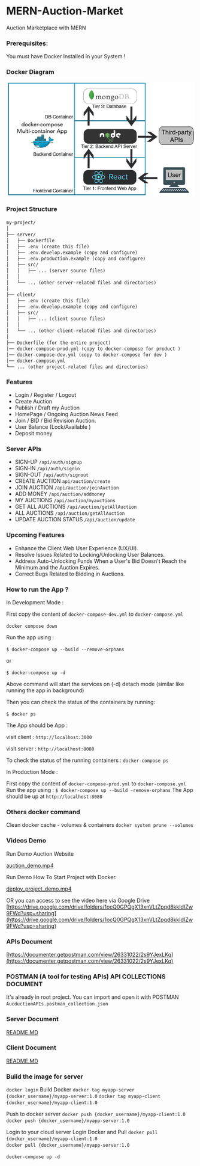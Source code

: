 # MERN-Auction-Market
Auction Marketplace with MERN

### Prerequisites:
You must have Docker Installed in your System !

### Docker Diagram
![MERN DOCKER diagram](https://github.com/tony-xsr/MERN-Auction-Market/blob/bd164740cbd2e4a04ebc61d120d65d47ea81f816/documents/images/3-tier-diagram.png?raw=true)

### Project Structure

```
my-project/
│
├── server/
│   ├── Dockerfile
│   ├── .env (create this file)
│   ├── .env.develop.example (copy and configure)
│   ├── .env.production.example (copy and configure)
│   ├── src/
│   │   ├── ... (server source files)
│   │
│   └── ... (other server-related files and directories)
│
├── client/
│   ├── .env (create this file)
│   ├── .env.develop.example (copy and configure)
│   ├── src/
│   │   ├── ... (client source files)
│   │
│   └── ... (other client-related files and directories)
│
├── Dockerfile (for the entire project)
│── docker-compose-prod.yml (copy to docker-compose for product )
│── docker-compose-dev.yml (copy to docker-compose for dev )
│── docker-compose.yml
└── ... (other project-related files and directories)

```

### Features
- Login / Register / Logout
- Create Auction
- Publish / Draft my Auction
- HomePage / Ongoing Auction News Feed 
- Join / BID  / Bid Revision Auction.
- User Balance (Lock/Available )
- Deposit money

### Server APIs 
- SIGN-UP `/api/auth/signup` 
- SIGN-IN `/api/auth/signin`
- SIGN-OUT `/api/auth/signout`
- CREATE AUCTION `api/auction/create`
- JOIN AUCTION `/api/auction/joinAuction`
- ADD MONEY `/api/auction/addmoney`
- MY AUCTIONS `/api/auction/myauctions`
- GET ALL AUCTIONS `/api/auction/getAllAuction`
- ALL AUCTIONS `/api/auction/getAllAuction`
- UPDATE AUCTION STATUS `/api/auction/update`

### Upcoming Features
- Enhance the Client Web User Experience (UX/UI).
- Resolve Issues Related to Locking/Unlocking User Balances.
- Address Auto-Unlocking Funds When a User's Bid Doesn't Reach the Minimum and the Auction Expires.
- Correct Bugs Related to Bidding in Auctions.

### How to run the App ?

In Development Mode :

First copy the content of `docker-compose-dev.yml` to `docker-compose.yml`

`docker compose down`

Run the app using :

`$ docker-compose up --build --remove-orphans`

or

`$ docker-compose up -d`

Above command will start the services on (-d) detach mode (similar like running the app in background)

Then you can check the status of the containers by running:

`$ docker ps`

The App should be App :

visit client : `http://localhost:3000`

visit server : `http://localhost:8080`

To check the status of the running containers :
`docker-compose ps`

In Production Mode :

First copy the content of `docker-compose-prod.yml` to `docker-compose.yml`
Run the app using :
 `$ docker-compose up --build -remove-orphans`
The App should be up at `http://localhost:8080`

### Others docker command
Clean docker cache - volumes & containers
`docker system prune --volumes`

### Videos Demo 

Run Demo Auction Website

[auction_demo.mp4](https://github.com/tony-xsr/MERN-Auction-Market/blob/main/documents/files/auction_demo.mp4)


Run Demo How To Start Project with Docker.

[deploy_project_demo.mp4](https://github.com/tony-xsr/MERN-Auction-Market/blob/main/documents/files/deploy_project_demo.mp4)


OR you can access to see the video here via Google Drive
[https://drive.google.com/drive/folders/1ocQ0GPQgX13xnVLtZpqd8kkIdIZw9FWd?usp=sharing](https://drive.google.com/drive/folders/1ocQ0GPQgX13xnVLtZpqd8kkIdIZw9FWd?usp=sharing)

### APIs Document
[https://documenter.getpostman.com/view/26331022/2s9YJexLKq](https://documenter.getpostman.com/view/26331022/2s9YJexLKq)




### POSTMAN  (A tool for testing APIs) API COLLECTIONS DOCUMENT
It's already in root project. You can import and open it with POSTMAN 
`AucductionAPIs.postman_collection.json`

### Server Document
[README.MD](https://github.com/tony-xsr/MERN-Auction-Market/tree/main/server)


### Client Document
[README.MD](https://github.com/tony-xsr/MERN-Auction-Market/tree/main/client)


### Build the image for server

`docker login`
Build Docker 
 `docker tag myapp-server {docker_username}/myapp-server:1.0`
`docker tag myapp-client {docker_username}/myapp-client:1.0`

Push to docker server 
`docker push {docker_username}/myapp-client:1.0`  
`docker push {docker_username}/myapp-server:1.0`

Login to your cloud server
Login Docker and Pull 
`docker pull {docker_username}/myapp-client:1.0`  
`docker pull {docker_username}/myapp-server:1.0`

`docker-compose up -d`